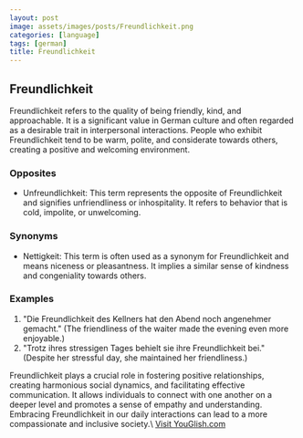 ```yaml
---
layout: post
image: assets/images/posts/Freundlichkeit.png
categories: [language]
tags: [german]
title: Freundlichkeit
---
```


## Freundlichkeit 

Freundlichkeit refers to the quality of being friendly, kind, and approachable. It is a significant value in German culture and often regarded as a desirable trait in interpersonal interactions. People who exhibit Freundlichkeit tend to be warm, polite, and considerate towards others, creating a positive and welcoming environment.

### Opposites

- Unfreundlichkeit: This term represents the opposite of Freundlichkeit and signifies unfriendliness or inhospitality. It refers to behavior that is cold, impolite, or unwelcoming.

### Synonyms

- Nettigkeit: This term is often used as a synonym for Freundlichkeit and means niceness or pleasantness. It implies a similar sense of kindness and congeniality towards others.

### Examples

1. "Die Freundlichkeit des Kellners hat den Abend noch angenehmer gemacht." (The friendliness of the waiter made the evening even more enjoyable.)
2. "Trotz ihres stressigen Tages behielt sie ihre Freundlichkeit bei." (Despite her stressful day, she maintained her friendliness.)

Freundlichkeit plays a crucial role in fostering positive relationships, creating harmonious social dynamics, and facilitating effective communication. It allows individuals to connect with one another on a deeper level and promotes a sense of empathy and understanding. Embracing Freundlichkeit in our daily interactions can lead to a more compassionate and inclusive society.\ <a id="yg-widget-0" class="youglish-widget" data-query="Freundlichkeit" data-lang="german" data-components="8412" data-auto-start="0" data-bkg-color="theme_light" data-title="How%20to%20pronounce%20Freundlichkeit%20in%20German"  rel="nofollow" href="https://youglish.com">Visit YouGlish.com</a><script async src="https://youglish.com/public/emb/widget.js" charset="utf-8"></script>